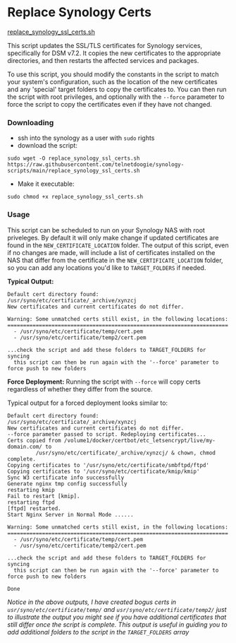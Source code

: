 # Replace Synology Certs

[replace_synology_ssl_certs.sh](./replace_synology_ssl_certs.sh)

This script updates the SSL/TLS certificates for Synology services, specifically for DSM v7.2. It copies the new certificates to the appropriate directories, and then restarts the affected services and packages.

To use this script, you should modify the constants in the script to match your system's configuration, such as the location of the new certificates and any 'special' target folders to copy the certificates to. You can then run the script with root privileges, and optionally with the `--force` parameter to force the script to copy the certificates even if they have not changed.

### Downloading

* ssh into the synology as a user with `sudo` rights
* download the script:
```
sudo wget -O replace_synology_ssl_certs.sh https://raw.githubusercontent.com/telnetdoogie/synology-scripts/main/replace_synology_ssl_certs.sh
```
* Make it executable:
```
sudo chmod +x replace_synology_ssl_certs.sh
```

### Usage

This script can be scheduled to run on your Synology NAS with root priveleges. By default it will only make change if updated certificates are found in the `NEW_CERTIFICATE_LOCATION` folder. The output of this script, even if no changes are made, will include a list of certificates installed on the NAS that differ from the certificate in the `NEW_CERTIFICATE_LOCATION` folder, so you can add any locations you'd like to `TARGET_FOLDERS` if needed.

**Typical Output:**
```
Default cert directory found: /usr/syno/etc/certificate/_archive/xynzcj
New certificates and current certificates do not differ.

Warning: Some unmatched certs still exist, in the following locations:
======================================================================
  - /usr/syno/etc/certificate/temp/cert.pem
  - /usr/syno/etc/certificate/temp2/cert.pem

...check the script and add these folders to TARGET_FOLDERS for syncing
  this script can then be run again with the '--force' parameter to force push to new folders
```

**Force Deployment:**
Running the script with `--force` will copy certs regardless of whether they differ from the source.

Typical output for a forced deployment looks similar to:
```
Default cert directory found: /usr/syno/etc/certificate/_archive/xynzcj
New certificates and current certificates do not differ.
--force parameter passed to script. Redeploying certificates...
Certs copied from /volume1/docker/certbot/etc_letsencrypt/live/my-domain.com/ to
         /usr/syno/etc/certificate/_archive/xynzcj/ & chown, chmod complete.
Copying certificates to '/usr/syno/etc/certificate/smbftpd/ftpd'
Copying certificates to '/usr/syno/etc/certificate/kmip/kmip'
Sync W3 certificate info successfully
Generate nginx tmp config successfully
restarting kmip
Fail to restart [kmip].
restarting ftpd
[ftpd] restarted.
Start Nginx Server in Normal Mode ......

Warning: Some unmatched certs still exist, in the following locations:
======================================================================
  - /usr/syno/etc/certificate/temp/cert.pem
  - /usr/syno/etc/certificate/temp2/cert.pem

...check the script and add these folders to TARGET_FOLDERS for syncing
  this script can then be run again with the '--force' parameter to force push to new folders

Done
```

*Notice in the above outputs, I have created bogus certs in `usr/syno/etc/certificate/temp/` and `usr/syno/etc/certificate/temp2/` just to illustrate the output you might see if you have additional certificates that still differ once the script is complete. This output is useful in guiding you to add additional folders to the script in the `TARGET_FOLDERS` array*
